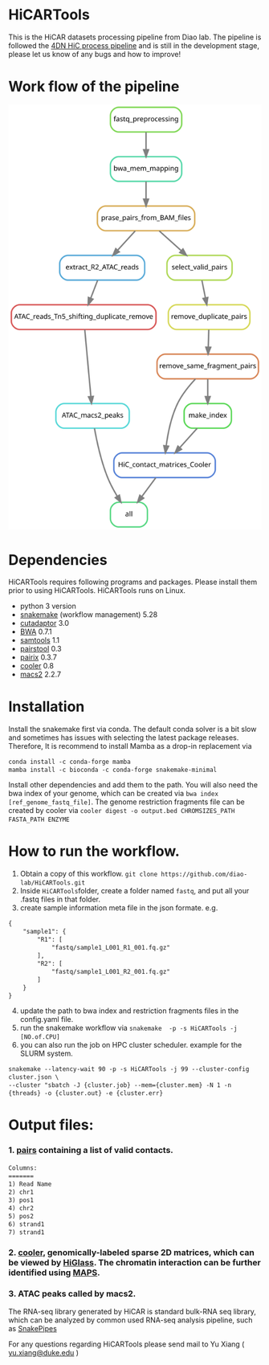 # HiCARTools
This is the HiCAR datasets processing  pipeline from Diao lab. The pipeline is followed the [4DN HiC process pipeline](https://data.4dnucleome.org/resources/data-analysis/hi_c-processing-pipeline)  and is still in the development stage, please let us know of any bugs and how to improve!

# Work flow of the pipeline
![](./workflow.svg)

# Dependencies 
HiCARTools requires following programs and packages. Please install them prior to using HiCARTools. HiCARTools runs on Linux.
* python 3 version
* [snakemake](https://snakemake.readthedocs.io/en/stable/) (workflow management) 5.28
* [cutadaptor](https://cutadapt.readthedocs.io/en/stable/) 3.0
* [BWA](http://bio-bwa.sourceforge.net)  0.7.1
* [samtools](http://www.htslib.org/download/) 1.1
* [pairstool](https://pairtools.readthedocs.io/en/latest/installation.html)  0.3
* [pairix](https://github.com/4dn-dcic/pairix#installation-for-pairix) 0.3.7
* [cooler](https://github.com/open2c/cooler) 0.8
* [macs2](https://github.com/macs3-project/MACS) 2.2.7


# Installation
Install the snakemake first via conda. The default conda solver is a bit slow and sometimes has issues with selecting the latest package releases. Therefore, It is recommend to install Mamba as a drop-in replacement via 
```
conda install -c conda-forge mamba
mamba install -c bioconda -c conda-forge snakemake-minimal 
```
Install other dependencies and add them to the path.
You will also need the bwa index of your genome, which can be created via `bwa index [ref_genome_fastq_file]`.
The genome restriction fragments file can be created by cooler via
 `cooler digest -o output.bed CHROMSIZES_PATH FASTA_PATH ENZYME`


# How to run the workflow.
1. Obtain a copy of this workflow. `git clone https://github.com/diao-lab/HiCARTools.git`
2. Inside `HiCARTools`folder, create a folder named `fastq`, and put all your .fastq files in that folder. 
3. create sample information meta file in the json formate.
e.g. 
```
{
    "sample1": {
        "R1": [
            "fastq/sample1_L001_R1_001.fq.gz"
        ],
        "R2": [
            "fastq/sample1_L001_R2_001.fq.gz"
        ]
    }
}
```
4. update the path to bwa index and restriction fragments files in the config.yaml file.
5. run the snakemake workflow via `snakemake  -p -s HiCARTools -j [NO.of.CPU]`
6. you can also run the job on HPC cluster scheduler. example for the SLURM system.
```
snakemake --latency-wait 90 -p -s HiCARTools -j 99 --cluster-config cluster.json \
--cluster "sbatch -J {cluster.job} --mem={cluster.mem} -N 1 -n {threads} -o {cluster.out} -e {cluster.err}
```

# Output files: 
### 1. [pairs](https://pairtools.readthedocs.io/en/latest/formats.html) containing a list of valid contacts.
```
Columns: 
=======
1) Read Name 
2) chr1
3) pos1
4) chr2
5) pos2
6) strand1
7) strand1
```
### 2. [cooler](https://cooler.readthedocs.io/en/latest/datamodel.html), genomically-labeled sparse 2D matrices, which can be viewed by [HiGlass](https://docs.higlass.io). The chromatin interaction can be further identified using [MAPS](https://github.com/ijuric/MAPS).

### 3. ATAC peaks called by macs2.

The RNA-seq library generated by HiCAR is standard bulk-RNA seq library, which can be analyzed by common used RNA-seq analysis pipeline, such as [SnakePipes](https://snakepipes.readthedocs.io/en/latest/content/workflows/mRNA-seq.html)

For any questions regarding HiCARTools please send mail to Yu Xiang ( yu.xiang@duke.edu )


